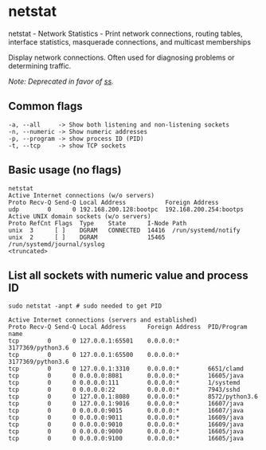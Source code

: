 # netstat

netstat - Network Statistics - Print network connections,
          routing tables, interface statistics, masquerade
          connections, and multicast memberships

Display network connections. Often used for diagnosing problems or determining traffic.

*Note: Deprecated in favor of [ss](ss.txt).*

## Common flags
```
-a, --all     -> Show both listening and non-listening sockets
-n, --numeric -> Show numeric addresses
-p, --program -> show process ID (PID)
-t, --tcp     -> show TCP sockets
```

## Basic usage (no flags)
```
netstat
Active Internet connections (w/o servers)
Proto Recv-Q Send-Q Local Address           Foreign Address
udp        0      0 192.168.200.128:bootpc  192.168.200.254:bootps
Active UNIX domain sockets (w/o servers)
Proto RefCnt Flags  Type    State      I-Node Path
unix  3      [ ]    DGRAM   CONNECTED  14416  /run/systemd/notify
unix  2      [ ]    DGRAM              15465  /run/systemd/journal/syslog
<truncated>
```

## List all sockets with numeric value and process ID
```
sudo netstat -anpt # sudo needed to get PID

Active Internet connections (servers and established)
Proto Recv-Q Send-Q Local Address      Foreign Address  PID/Program name    
tcp        0      0 127.0.0.1:65501    0.0.0.0:*        3177369/python3.6   
tcp        0      0 127.0.0.1:65500    0.0.0.0:*        3177369/python3.6   
tcp        0      0 127.0.0.1:3310     0.0.0.0:*        6651/clamd          
tcp        0      0 0.0.0.0:8081       0.0.0.0:*        16605/java          
tcp        0      0 0.0.0.0:111        0.0.0.0:*        1/systemd           
tcp        0      0 0.0.0.0:22         0.0.0.0:*        7943/sshd           
tcp        0      0 127.0.0.1:8080     0.0.0.0:*        8572/python3.6      
tcp        0      0 127.0.0.1:9016     0.0.0.0:*        16607/java          
tcp        0      0 0.0.0.0:9015       0.0.0.0:*        16607/java          
tcp        0      0 0.0.0.0:9011       0.0.0.0:*        16609/java          
tcp        0      0 0.0.0.0:9010       0.0.0.0:*        16609/java          
tcp        0      0 0.0.0.0:9000       0.0.0.0:*        16605/java          
tcp        0      0 0.0.0.0:9100       0.0.0.0:*        16605/java 
```

